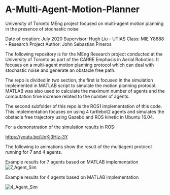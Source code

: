# A-Multi-Agent-Motion-Planner
University of Toronto MEng project focused on multi-agent motion planning in the presence of stochastic noise

Date of creation: July 2020
Supervisor: Hugh Liu - UTIAS
Class: MIE Y8888 - Research Project 
Author: John Sebastian Pineros 

The following repository is for the MEng Research project conducted at the University of Toronto as part of the CARRE Emphasis in Aerial Robotics. It focuses on a multi-agent motion planning protocol which can deal with stochastic noise and generate an obstacle free path. 

The repo is divided in two section, the first is focused in the simulation implemented in MATLAB script to simulate the motion planning protocol. MATLAB was also used to calculate the maximum number of agents and the computation time increase related to the number of agents. 

The second subfolder of this repo is the ROS1 implementation of this code. This implementation focuses on using 4 turtlebot2 agents and simulates the obstacle free trajectory using Gazebo and ROS kinetic in Ubuntu 16.04. 

For a demonstration of the simulation results in ROS: 

https://youtu.be/UqKj3HIz-3Y

The following to animations show the result of the multiagent protocol running for 7 and 4 agents. 

Example results for 7 agents based on MATLAB implementation  
![7_Agent_Sim](https://user-images.githubusercontent.com/47089025/141601732-feff5af2-716f-48b4-aed5-6e07dc569a27.gif)

Example results for 4 agents based on MATLAB implementation

![4_Agent_Sim](https://user-images.githubusercontent.com/47089025/141601756-ac364dc2-40a9-4463-b30b-6f7724986683.gif)
